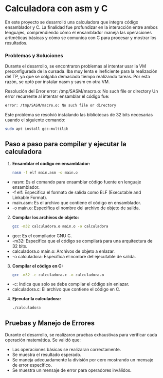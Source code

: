 # Calculadora con asm y C

En este proyecto se desarrolló una calculadora que integra código ensamblador y C. La finalidad fue profundizar en la interacción entre ambos lenguajes, comprendiendo cómo el ensamblador maneja las operaciones aritméticas básicas y cómo se comunica con C para procesar y mostrar los resultados.

### Problemas y Soluciones
Durante el desarrollo, se encontraron problemas al intentar usar la VM preconfigurada de la cursada. Iba muy lenta e ineficiente para la realización del TP, ya que se colgaba demasiado tiempo realizando tareas. Por esta razón, se optó por instalar nasm y sasm en otra VM.

Resolución del Error error: /tmp/SASM/macro.o: No such file or directory
Un error recurrente al intentar ensamblar el código fue:
   ```bash
   error: /tmp/SASM/macro.o: No such file or directory
   ```
Este problema se resolvió instalando las bibliotecas de 32 bits necesarias usando el siguiente comando:
   ```bash
   sudo apt install gcc-multilib
   ```
## Paso a paso para compilar y ejecutar la calculadora

1. **Ensamblar el código en ensamblador:**
   ```bash
   nasm -f elf main.asm -o main.o
* nasm: Es el comando para ensamblar código fuente en lenguaje ensamblador.
* -f elf: Especifica el formato de salida como ELF (Executable and Linkable Format).
* main.asm: Es el archivo que contiene el código en ensamblador.
* -o main.o: Especifica el nombre del archivo de objeto de salida.

2. **Compilar los archivos de objeto:**
   ```bash
   gcc -m32 calculadora.o main.o -o calculadora
* gcc: Es el compilador GNU C.
* -m32: Especifica que el código se compilará para una arquitectura de 32 bits.
* calculadora.o main.o: Archivos de objeto a enlazar.
* -o calculadora: Especifica el nombre del ejecutable de salida.

3. **Compilar el código en C:**
   ```bash
   gcc -m32 -c calculadora.c -o calculadora.o
* -c: Indica que solo se debe compilar el código sin enlazar.
* calculadora.c: El archivo que contiene el código en C.

4. **Ejecutar la calculadora:**
      ```bash
   ./calculadora

## Pruebas y Manejo de Errores
Durante el desarrollo, se realizaron pruebas exhaustivas para verificar cada operación matemática. Se validó que:
* Las operaciones básicas se realizaran correctamente.
* Se muestra el resultado esperado.
* Se maneja adecuadamente la división por cero mostrando un mensaje de error específico.
* Se muestra un mensaje de error para operadores inválidos.
